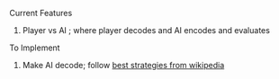 Current Features
  1. Player vs AI ; where player decodes and AI encodes and evaluates
 
 To Implement
  1. Make AI decode; follow [best strategies from wikipedia](https://en.wikipedia.org/wiki/Mastermind_(board_game)#Best_strategies_with_four_pegs_and_six_colors)
